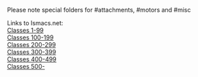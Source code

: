 Please note special folders for #attachments, #motors and #misc     

Links to Ismacs.net:     
[Classes 1-99](http://ismacs.net/singer_sewing_machine_company/model-list/classes-1-99.html)     
[Classes 100-199](http://ismacs.net/singer_sewing_machine_company/model-list/classes-100-199.html)     
[Classes 200-299](http://ismacs.net/singer_sewing_machine_company/model-list/classes-200-299.html)     
[Classes 300-399](http://ismacs.net/singer_sewing_machine_company/model-list/classes-300-399.html)     
[Classes 400-499](http://ismacs.net/singer_sewing_machine_company/model-list/classes-400-499.html)     
[Classes 500-](http://ismacs.net/singer_sewing_machine_company/model-list/classes-500+.html)     
